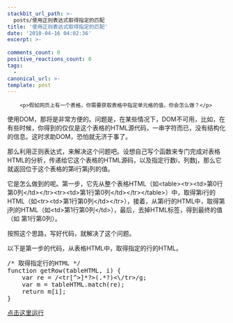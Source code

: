 ```yaml
---
stackbit_url_path: >-
  posts/使用正则表达式取得指定的匹配
title: '使用正则表达式取得指定的匹配'
date: '2010-04-16 04:02:36'
excerpt: >-
  
comments_count: 0
positive_reactions_count: 0
tags: 
  - 
canonical_url: >-
template: post
---
```


        <p>假如网页上有一个表格，你需要获取表格中指定单元格的值，你会怎么做？</p>
<p>使用DOM，那将是非常方便的。问题是，在某些情况下，DOM不可用，比如，在有些时候，你得到的仅仅是这个表格的HTML源代码，一串字符而已，没有结构化的信息。这时求助DOM，恐怕就无济于事了。</p>
<p>那么利用正则表达式，来解决这个问题吧。设想自己写个函数来专门完成对表格HTML的分析，传递给它这个表格的HTML源码，以及指定行数i，列数j，那么它就返回位于这个表格的第i行第j列的值。</p>
<p>它是怎么做到的呢。第一步，它先从整个表格HTML（如&lt;table&gt;&lt;tr&gt;&lt;td&gt;第0行第0列&lt;/td&gt;&lt;/tr&gt;&lt;tr&gt;&lt;td&gt;第1行第0列&lt;/td&gt;&lt;/tr&gt;&lt;/table&gt;）中，取得第i行的HTML（如&lt;tr&gt;&lt;td&gt;第1行第0列&lt;/td&gt;&lt;/tr&gt;），接着，从第i行的HTML中，取得第j列的HTML（如&lt;td&gt;第1行第0列&lt;/td&gt;），最后，去掉HTML标签，得到最终的值（如 第1行第0列）。</p>
<p>按照这个思路，写好代码，就解决了这个问题。</p>
<p>以下是第一步的代码，从表格HTML中，取得指定的行的HTML。</p>
<pre class="brush: javascript">/* 取得指定行的HTML */
function getRow(tableHTML, i) {
	var re = /&lt;tr[^&gt;]*?&gt;(.*?)&lt;\/tr&gt;/g;	
	var m = tableHTML.match(re);
	return m[i];
}
</pre>
<p><a target="_blank" title="点击这里运行" href="http://www.myfootprints.cn/javascript/default.asp?s=%2F*%20%E5%8F%96%E5%BE%97%E6%8C%87%E5%AE%9A%E8%A1%8C%E7%9A%84HTML%20*%2F%0Afunction%20getRow(tableHTML%2C%20i)%20%7B%0A%09var%20re%20%3D%20%2F%3Ctr%5B%5E%3E%5D*%3F%3E(.*%3F)%3C%5C%2Ftr%3E%2Fg%3B%09%0A%09var%20m%20%3D%20tableHTML.match(re)%3B%0A%09return%20m%5Bi%5D%3B%0A%7D%0A%0Avar%20s%20%3D%20'%3Ctable%3E%3Ctr%3E%3Ctd%3EMy%3C%2Ftd%3E%3C%2Ftr%3E%3Ctr%3E%3Ctd%3Ehell%3C%2Ftd%3E%3C%2Ftr%3E%3C%2Ftable%3E'%3B%0Aalert('%E8%A1%A8%E6%A0%BC%E5%85%83%E7%B4%A0%E7%9A%84%E7%AC%AC%E4%BA%8C%E8%A1%8CHTML%E4%BB%A3%E7%A0%81%E4%B8%BA%EF%BC%9A'%20%2B%20getRow(s%2C%201))%3B">点击这里运行</a></p>
<p><img alt="" src="http://www.zizhujy.com/blog/image.axd?picture=image_197.png"></p>
      